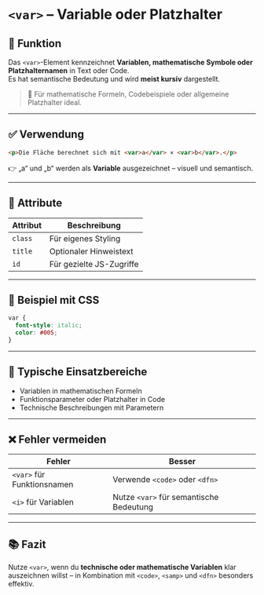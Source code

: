 # `<var>` – Variable oder Platzhalter

## 🧩 Funktion

Das `<var>`-Element kennzeichnet **Variablen, mathematische Symbole oder Platzhalternamen** in Text oder Code.  
Es hat semantische Bedeutung und wird **meist kursiv** dargestellt.

> 📌 Für mathematische Formeln, Codebeispiele oder allgemeine Platzhalter ideal.

---

## ✅ Verwendung

```html
<p>Die Fläche berechnet sich mit <var>a</var> × <var>b</var>.</p>
```

👉 „a“ und „b“ werden als **Variable** ausgezeichnet – visuell und semantisch.

---

## 🔧 Attribute

| Attribut | Beschreibung               |
|----------|----------------------------|
| `class`  | Für eigenes Styling        |
| `title`  | Optionaler Hinweistext     |
| `id`     | Für gezielte JS-Zugriffe   |

---

## 🎨 Beispiel mit CSS

```css
var {
  font-style: italic;
  color: #005;
}
```

---

## 🧠 Typische Einsatzbereiche

- Variablen in mathematischen Formeln
- Funktionsparameter oder Platzhalter in Code
- Technische Beschreibungen mit Parametern

---

## ❌ Fehler vermeiden

| Fehler                 | Besser                                    |
|------------------------|--------------------------------------------|
| `<var>` für Funktionsnamen | Verwende `<code>` oder `<dfn>`          |
| `<i>` für Variablen     | Nutze `<var>` für semantische Bedeutung  |

---

## 📚 Fazit

Nutze `<var>`, wenn du **technische oder mathematische Variablen** klar auszeichnen willst – in Kombination mit `<code>`, `<samp>` und `<dfn>` besonders effektiv.